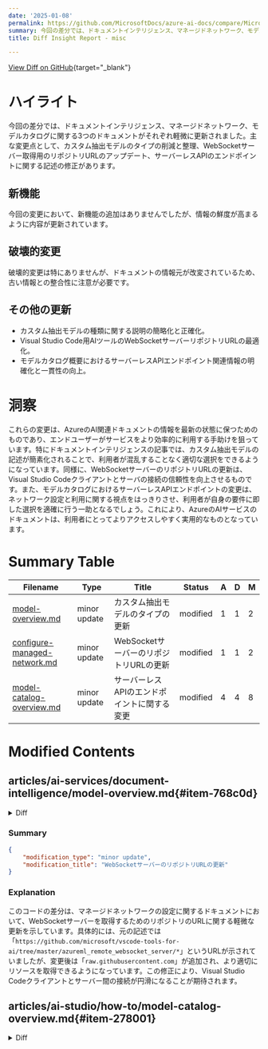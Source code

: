 ```yaml
---
date: '2025-01-08'
permalink: https://github.com/MicrosoftDocs/azure-ai-docs/compare/MicrosoftDocs:7840f69...MicrosoftDocs:058aad5
summary: 今回の差分では、ドキュメントインテリジェンス、マネージドネットワーク、モデルカタログに関する3つのドキュメントが軽微に更新されました。主な変更点は、カスタム抽出モデルの種類の削減と整理、WebSocketサーバー取得のためのリポジトリURLのアップデート、およびサーバーレスAPIエンドポイントに関する記述の修正です。新機能は追加されていませんが、情報の鮮度が高まり、古い情報との整合性に注意が必要です。これらの変更により、AzureのAIサービスに関するドキュメントはよりアクセスしやすくなり、ユーザーが効率的に利用できるよう支援しています。
title: Diff Insight Report - misc

---
```


[View Diff on GitHub](https://github.com/MicrosoftDocs/azure-ai-docs/compare/MicrosoftDocs:7840f69...MicrosoftDocs:058aad5){target="_blank"}

# ハイライト
今回の差分では、ドキュメントインテリジェンス、マネージドネットワーク、モデルカタログに関する3つのドキュメントがそれぞれ軽微に更新されました。主な変更点として、カスタム抽出モデルのタイプの削減と整理、WebSocketサーバー取得用のリポジトリURLのアップデート、サーバーレスAPIのエンドポイントに関する記述の修正があります。

## 新機能
今回の変更において、新機能の追加はありませんでしたが、情報の鮮度が高まるように内容が更新されています。

## 破壊的変更
破壊的変更は特にありませんが、ドキュメントの情報元が改変されているため、古い情報との整合性に注意が必要です。

## その他の更新
- カスタム抽出モデルの種類に関する説明の簡略化と正確化。
- Visual Studio Code用AIツールのWebSocketサーバーリポジトリURLの最適化。
- モデルカタログ概要におけるサーバーレスAPIエンドポイント関連情報の明確化と一貫性の向上。

# 洞察
これらの変更は、AzureのAI関連ドキュメントの情報を最新の状態に保つためのものであり、エンドユーザーがサービスをより効率的に利用する手助けを狙っています。特にドキュメントインテリジェンスの記事では、カスタム抽出モデルの記述が簡素化されることで、利用者が混乱することなく適切な選択をできるようになっています。同様に、WebSocketサーバーのリポジトリURLの更新は、Visual Studio Codeクライアントとサーバの接続の信頼性を向上させるものです。また、モデルカタログにおけるサーバーレスAPIエンドポイントの変更は、ネットワーク設定と利用に関する視点をはっきりさせ、利用者が自身の要件に即した選択を適確に行う一助となるでしょう。これにより、AzureのAIサービスのドキュメントは、利用者にとってよりアクセスしやすく実用的なものとなっています。

# Summary Table
|  Filename  | Type |    Title    | Status | A  | D  | M  |
|------------|------|-------------|--------|----|----|----|
| [model-overview.md](#item-768c0d) | minor update | カスタム抽出モデルのタイプの更新 | modified | 1 | 1 | 2 | 
| [configure-managed-network.md](#item-dc9c50) | minor update | WebSocketサーバーのリポジトリURLの更新 | modified | 1 | 1 | 2 | 
| [model-catalog-overview.md](#item-278001) | minor update | サーバーレスAPIのエンドポイントに関する変更 | modified | 4 | 4 | 8 | 


# Modified Contents
## articles/ai-services/document-intelligence/model-overview.md{#item-768c0d}

<details>
<summary>Diff</summary>
````diff
@@ -373,7 +373,7 @@ Version v3.0 and later custom models support signature detection in custom templ
 
 :::image type="icon" source="media/studio/custom-extraction.png":::
 
-Custom extraction model can be one of three types, **custom template**, **custom neural**. To create a custom extraction model, label a dataset of documents with the values you want extracted and train the model on the labeled dataset. You only need five examples of the same form or document type to get started.
+Custom extraction model can be one of two types, **custom template**, **custom neural**. To create a custom extraction model, label a dataset of documents with the values you want extracted and train the model on the labeled dataset. You only need five examples of the same form or document type to get started.
 
 ***Sample custom extraction processed using [Document Intelligence Studio](https://formrecognizer.appliedai.azure.com/studio/customform/projects)***:
 
````
</details>

### Summary

```json
{
    "modification_type": "minor update",
    "modification_title": "カスタム抽出モデルのタイプの更新"
}
```

### Explanation
このコードの差分は、ドキュメントインテリジェンスに関する記事のカスタム抽出モデルの説明における軽微な更新を示しています。変更された内容は、カスタム抽出モデルのタイプが三種類から二種類に減ったことを反映しています。具体的には、以前は「カスタムテンプレート」、「カスタムニューラル」の他にもう一つのモデルタイプが存在していましたが、現在はこの二種類のみとなっています。この修正は、カスタム抽出モデルの作成方法に関する記述を簡素化し、より正確な情報提供を目的としています。

## articles/ai-studio/how-to/configure-managed-network.md{#item-dc9c50}

<details>
<summary>Diff</summary>
````diff
@@ -786,7 +786,7 @@ The hosts in this section are used to install Visual Studio Code packages to est
 | `code.visualstudio.com` | Required to download and install VS Code desktop. This host isn't required for VS Code Web. |
 | `update.code.visualstudio.com`<br>`*.vo.msecnd.net` | Used to retrieve VS Code server bits that are installed on the compute instance through a setup script. |
 | `marketplace.visualstudio.com`<br>`vscode.blob.core.windows.net`<br>`*.gallerycdn.vsassets.io` | Required to download and install VS Code extensions. These hosts enable the remote connection to compute instances. For more information, see [Get started with Azure AI Foundry projects in VS Code](./develop/vscode.md). |
-| `https://github.com/microsoft/vscode-tools-for-ai/tree/master/azureml_remote_websocket_server/*` | Used to retrieve websocket server bits that are installed on the compute instance. The websocket server is used to transmit requests from Visual Studio Code client (desktop application) to Visual Studio Code server running on the compute instance. |
+| `https://github.com/microsoft/vscode-tools-for-ai/tree/master/azureml_remote_websocket_server/*`<br>`raw.githubusercontent.com` | Used to retrieve websocket server bits that are installed on the compute instance. The websocket server is used to transmit requests from Visual Studio Code client (desktop application) to Visual Studio Code server running on the compute instance. |
 | `vscode.download.prss.microsoft.com` | Used for Visual Studio Code download CDN |
 
 #### Ports
````
</details>

### Summary

```json
{
    "modification_type": "minor update",
    "modification_title": "WebSocketサーバーのリポジトリURLの更新"
}
```

### Explanation
このコードの差分は、マネージドネットワークの設定に関するドキュメントにおいて、WebSocketサーバーを取得するためのリポジトリのURLに関する軽微な更新を示しています。具体的には、元の記述では「`https://github.com/microsoft/vscode-tools-for-ai/tree/master/azureml_remote_websocket_server/*`」というURLが示されていましたが、変更後は「`raw.githubusercontent.com`」が追加され、より適切にリソースを取得できるようになっています。この修正により、Visual Studio Codeクライアントとサーバー間の接続が円滑になることが期待されます。

## articles/ai-studio/how-to/model-catalog-overview.md{#item-278001}

<details>
<summary>Diff</summary>
````diff
@@ -165,7 +165,7 @@ Pay-per-token billing is available only to users whose Azure subscription belong
 
 ### Network isolation for models deployed via serverless APIs
 
-Managed computes for models deployed as serverless APIs follow the public network access flag setting of the Azure AI Foundry hub that has the project in which the deployment exists. To help secure your managed compute, disable the public network access flag on your Azure AI Foundry hub. You can help secure inbound communication from a client to your managed compute by using a private endpoint for the hub.
+Endpoints for models deployed as serverless APIs follow the public network access flag setting of the Azure AI Foundry hub that has the project in which the deployment exists. To help secure your serverless API endpoint, disable the public network access flag on your Azure AI Foundry hub. You can help secure inbound communication from a client to your endpoint by using a private endpoint for the hub.
 
 To set the public network access flag for the Azure AI Foundry hub:
 
@@ -177,11 +177,11 @@ To set the public network access flag for the Azure AI Foundry hub:
 
 #### Limitations
 
-* If you have an Azure AI Foundry hub with a managed compute created before July 11, 2024, managed computes added to projects in this hub won't follow the networking configuration of the hub. Instead, you need to create a new managed compute for the hub and create new serverless API deployments in the project so that the new deployments can follow the hub's networking configuration.
+* If you have an Azure AI Foundry hub with a private endpoint created before July 11, 2024, serverless API endpoints added to projects in this hub won't follow the networking configuration of the hub. Instead, you need to create a new private endpoint for the hub and create new serverless API deployments in the project so that the new deployments can follow the hub's networking configuration.
 
-* If you have an Azure AI Foundry hub with MaaS deployments created before July 11, 2024, and you enable a managed compute on this hub, the existing MaaS deployments won't follow the hub's networking configuration. For serverless API deployments in the hub to follow the hub's networking configuration, you need to create the deployments again.
+* If you have an Azure AI Foundry hub with MaaS deployments created before July 11, 2024, and you enable a private endpoint on this hub, the existing serverless API deployments won't follow the hub's networking configuration. For serverless API deployments in the hub to follow the hub's networking configuration, you need to create the deployments again.
 
-* Currently, [Azure OpenAI On Your Data](/azure/ai-services/openai/concepts/use-your-data) support isn't available for MaaS deployments in private hubs, because private hubs have the public network access flag disabled.
+* Currently, [Azure OpenAI On Your Data](/azure/ai-services/openai/concepts/use-your-data) support isn't available for serverless API deployments in private hubs, because private hubs have the public network access flag disabled.
 
 * Any network configuration change (for example, enabling or disabling the public network access flag) might take up to five minutes to propagate.
 
````
</details>

### Summary

```json
{
    "modification_type": "minor update",
    "modification_title": "サーバーレスAPIのエンドポイントに関する変更"
}
```

### Explanation
このコードの差分は、モデルカタログの概要に関するドキュメントにおいて、サーバーレスAPIのエンドポイントに関する表現を軽微に更新したことを示しています。具体的には、「Managed computes」の部分が「Endpoints」に変更され、管理されたコンピュートに関連する言及がサーバーレスAPIエンドポイントに焦点を当てたものとなっています。また、プライベートエンドポイントや公のネットワークアクセスフラグに関する説明も修正され、情報がより明確かつ一貫性のあるものになっています。これにより、利用者はサーバーレスAPIがAzure AI Foundryハブの設定にどのように依存するかを理解しやすくなります。


